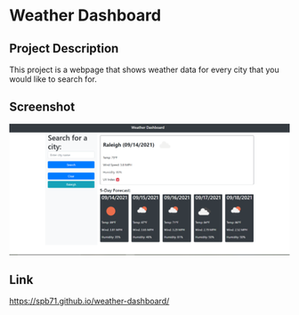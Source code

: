# Weather Dashboard

## Project Description

This project is a webpage that shows weather data for every city that you would like to search for.

## Screenshot

![weather-dashboard-screenshot](./assets/images/weather.PNG)

## Link

https://spb71.github.io/weather-dashboard/
